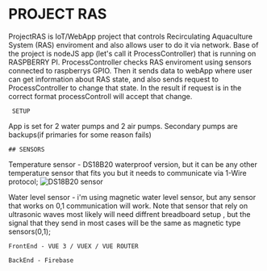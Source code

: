 # PROJECT RAS

ProjectRAS is IoT/WebApp project that  controls Recirculating Aquaculture System (RAS) enviroment and also allows user to do it via network.
Base of the project is nodeJS app (let's call it ProcessController) that is running on RASPBERRY PI. 
ProcessController checks RAS enviroment using sensors connected to raspberrys GPIO.
Then it sends data to webApp where user can get information about RAS state,  and also sends request to ProcessController to change that state.
In the result if request is in the correct format processControll will accept that change.

```
 SETUP
```

App is set for 2 water pumps and 2 air pumps. Secondary pumps are backups(if primaries for some reason fails)

```
## SENSORS
```
Temperature sensor - DS18B20 waterproof version, but it can be any other temperature sensor that fits you but it needs to communicate via 1-Wire protocol;
![DS18B20 sensor](relative/path/to/img.jpg?raw=true "DS18B20 waterproof sensor")

Water level sensor  - i'm using magnetic water level sensor, but any sensor that works on 0,1 communication will work. Note that sensor that rely on ultrasonic waves most likely will need diffrent breadboard setup , but the signal that they send in most cases will be the same as magnetic type sensors(0,1);



```
FrontEnd - VUE 3 / VUEX / VUE ROUTER
```
```
BackEnd - Firebase
```
